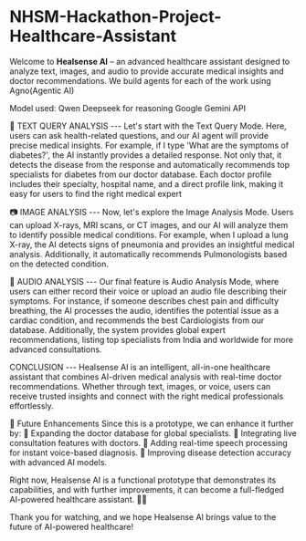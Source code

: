 # NHSM-Hackathon-Project-Healthcare-Assistant

Welcome to **Healsense AI** – an advanced healthcare assistant designed to analyze text, images, and audio to provide accurate medical insights and doctor recommendations.
We build agents for each of the work using Agno(Agentic AI) 

Model used:
Qwen
Deepseek for reasoning
Google Gemini API

📝 TEXT QUERY ANALYSIS --- 
Let's start with the Text Query Mode. Here, users can ask health-related questions, and our AI agent will provide precise medical insights. For example, if I type 'What are the symptoms of diabetes?', the AI instantly provides a detailed response. Not only that, it detects the disease from the response and automatically recommends top specialists for diabetes from our doctor database.
Each doctor profile includes their specialty, hospital name, and a direct profile link, making it easy for users to find the right medical expert

📷 IMAGE ANALYSIS --- 
Now, let's explore the Image Analysis Mode. Users can upload X-rays, MRI scans, or CT images, and our AI will analyze them to identify possible medical conditions. For example, when I upload a lung X-ray, the AI detects signs of pneumonia and provides an insightful medical analysis. Additionally, it automatically recommends Pulmonologists based on the detected condition.

🎤 AUDIO ANALYSIS ---
Our final feature is Audio Analysis Mode, where users can either record their voice or upload an audio file describing their symptoms. For instance, if someone describes chest pain and difficulty breathing, the AI processes the audio, identifies the potential issue as a cardiac condition, and recommends the best Cardiologists from our database.
Additionally, the system provides global expert recommendations, listing top specialists from India and worldwide for more advanced consultations.

CONCLUSION --- 
Healsense AI is an intelligent, all-in-one healthcare assistant that combines AI-driven medical analysis with real-time doctor recommendations. Whether through text, images, or voice, users can receive trusted insights and connect with the right medical professionals effortlessly.

🔮 Future Enhancements
Since this is a prototype, we can enhance it further by:
🔹 Expanding the doctor database for global specialists.
🔹 Integrating live consultation features with doctors.
🔹 Adding real-time speech processing for instant voice-based diagnosis.
🔹 Improving disease detection accuracy with advanced AI models.

Right now, Healsense AI is a functional prototype that demonstrates its capabilities, and with further improvements, it can become a full-fledged AI-powered healthcare assistant. 🚀🏥

Thank you for watching, and we hope Healsense AI brings value to the future of AI-powered healthcare!
